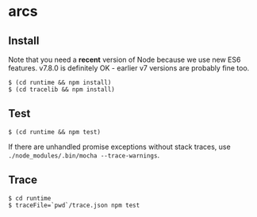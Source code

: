 # arcs

## Install

Note that you need a **recent** version of Node because we use new ES6 features. v7.8.0 is definitely OK - earlier v7 versions are probably fine too. 

```
$ (cd runtime && npm install)
$ (cd tracelib && npm install)
```

## Test
```
$ (cd runtime && npm test)
```

If there are unhandled promise exceptions without stack traces, use `./node_modules/.bin/mocha --trace-warnings`.

## Trace
```
$ cd runtime
$ traceFile=`pwd`/trace.json npm test
```
